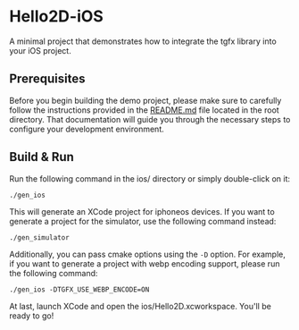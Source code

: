 # Hello2D-iOS

A minimal project that demonstrates how to integrate the tgfx library into your iOS project.

## Prerequisites

Before you begin building the demo project, please make sure to carefully follow the instructions
provided in the [README.md](../README.md) file located in the root directory. That documentation
will guide you through the necessary steps to configure your development environment.

## Build & Run

Run the following command in the ios/ directory or simply double-click on it:

```
./gen_ios
```

This will generate an XCode project for iphoneos devices. If you want to generate a project for the 
simulator, use the following command instead:

```
./gen_simulator
```

Additionally, you can pass cmake options using the `-D` option. For example, if you want to generate
a project with webp encoding support, please run the following command:

```
./gen_ios -DTGFX_USE_WEBP_ENCODE=ON
```

At last, launch XCode and open the ios/Hello2D.xcworkspace. You'll be ready to go!